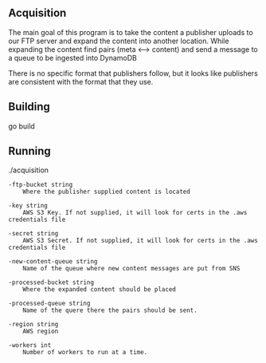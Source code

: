 ## Acquisition

The main goal of this program is to take the content a publisher uploads to our FTP server and expand the content into another location.
While expanding the content find pairs (meta <--> content) and send a message to a queue to be ingested into DynamoDB

There is no specific format that publishers follow, but it looks like publishers are consistent with the format that they use.

## Building

go build 

## Running 

./acquisition

    -ftp-bucket string 
        Where the publisher supplied content is located

    -key string
        AWS S3 Key. If not supplied, it will look for certs in the .aws credentials file

    -secret string
        AWS S3 Secret. If not supplied, it will look for certs in the .aws credentials file

    -new-content-queue string
        Name of the queue where new content messages are put from SNS

    -processed-bucket string
        Where the expanded content should be placed

    -processed-queue string
        Name of the quere there the pairs should be sent.

    -region string
        AWS region

    -workers int
        Number of workers to run at a time.


